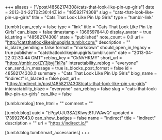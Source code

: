 +++
aliases = ["/post/48582174308/cats-that-look-like-pin-up-girls"]
date = 2013-04-22T02:30:44Z
id = "48582174308"
slug = "cats-that-look-like-pin-up-girls"
title = "Cats That Look Like Pin Up Girls"
type = "tumblr-link"

[tumblr]
can_reply = false
type = "link"
title = "Cats That Look Like Pin Up Girls"
can_blaze = false
timestamp = 1366597844.0
display_avatar = true
id_string = "48582174308"
state = "published"
note_count = 0.0
url = "http://catsthatlooklikepinupgirls.tumblr.com/"
description = ""
is_blaze_pending = false
format = "markdown"
should_open_in_legacy = true
publisher = "catsthatlooklikepinupgirls.tumblr.com"
date = "2013-04-22 02:30:44 GMT"
reblog_key = "CkNVHKMY"
short_url = "https://tmblr.co/ZY3jbyjFkIPa"
interactability_reblog = "everyone"
can_send_in_message = true
is_blocks_post_format = false
id = 48582174308.0
summary = "Cats That Look Like Pin Up Girls"
blog_name = "indirect"
is_blazed = false
post_url = "https://indirect.io/post/48582174308/cats-that-look-like-pin-up-girls"
interactability_blaze = "everyone"
can_reblog = false
slug = "cats-that-look-like-pin-up-girls"
can_like = false

[tumblr.reblog]
tree_html = ""
comment = ""

[tumblr.blog]
uuid = "t:PgyUJU3SA2Klwyt81UWAwQ"
updated = 1739927643.0
can_show_badges = false
name = "indirect"
title = "indirect"
description = ""
url = "https://indirect.io/"

[tumblr.blog.tumblrmart_accessories]
+++

